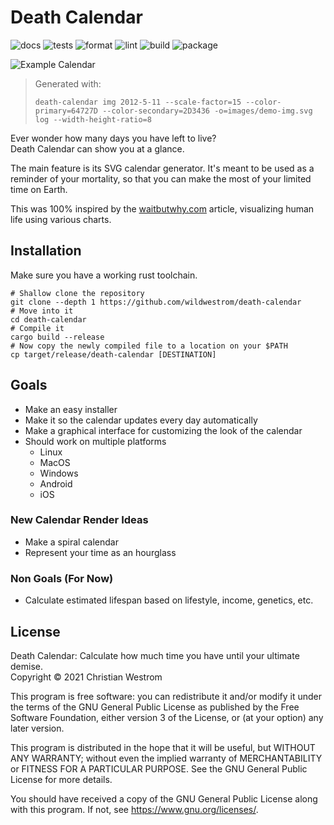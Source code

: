 # Death Calendar

![docs](https://github.com/wildwestrom/death-calendar/actions/workflows/docs.yml/badge.svg)
![tests](https://github.com/wildwestrom/death-calendar/actions/workflows/tests.yml/badge.svg)
![format](https://github.com/wildwestrom/death-calendar/actions/workflows/format.yml/badge.svg)
![lint](https://github.com/wildwestrom/death-calendar/actions/workflows/lint.yml/badge.svg)
![build](https://github.com/wildwestrom/death-calendar/actions/workflows/build.yml/badge.svg)
![package](https://github.com/wildwestrom/death-calendar/actions/workflows/package.yml/badge.svg)

![Example Calendar](./images/demo-img.svg)

> Generated with:
>
> ```console
> death-calendar img 2012-5-11 --scale-factor=15 --color-primary=64727D --color-secondary=2D3436 -o=images/demo-img.svg log --width-height-ratio=8
> ```

Ever wonder how many days you have left to live?  
Death Calendar can show you at a glance.

The main feature is its SVG calendar generator. It's meant to be used as a
reminder of your mortality, so that you can make the most of your limited time
on Earth.

This was 100% inspired by the
[waitbutwhy.com](https://waitbutwhy.com/2014/05/life-weeks.html) article,
visualizing human life using various charts.

## Installation

Make sure you have a working rust toolchain.

```shell
# Shallow clone the repository
git clone --depth 1 https://github.com/wildwestrom/death-calendar
# Move into it
cd death-calendar
# Compile it
cargo build --release
# Now copy the newly compiled file to a location on your $PATH
cp target/release/death-calendar [DESTINATION]
```

## Goals

- Make an easy installer
- Make it so the calendar updates every day automatically
- Make a graphical interface for customizing the look of the calendar
- Should work on multiple platforms
  - Linux
  - MacOS
  - Windows
  - Android
  - iOS

### New Calendar Render Ideas

- Make a spiral calendar
- Represent your time as an hourglass

### Non Goals (For Now)

- Calculate estimated lifespan based on lifestyle, income, genetics, etc.

## License

Death Calendar: Calculate how much time you have until your ultimate demise.  
Copyright © 2021 Christian Westrom

This program is free software: you can redistribute it and/or modify
it under the terms of the GNU General Public License as published by
the Free Software Foundation, either version 3 of the License, or
(at your option) any later version.

This program is distributed in the hope that it will be useful,
but WITHOUT ANY WARRANTY; without even the implied warranty of
MERCHANTABILITY or FITNESS FOR A PARTICULAR PURPOSE.  See the
GNU General Public License for more details.

You should have received a copy of the GNU General Public License
along with this program.  If not, see <https://www.gnu.org/licenses/>.
